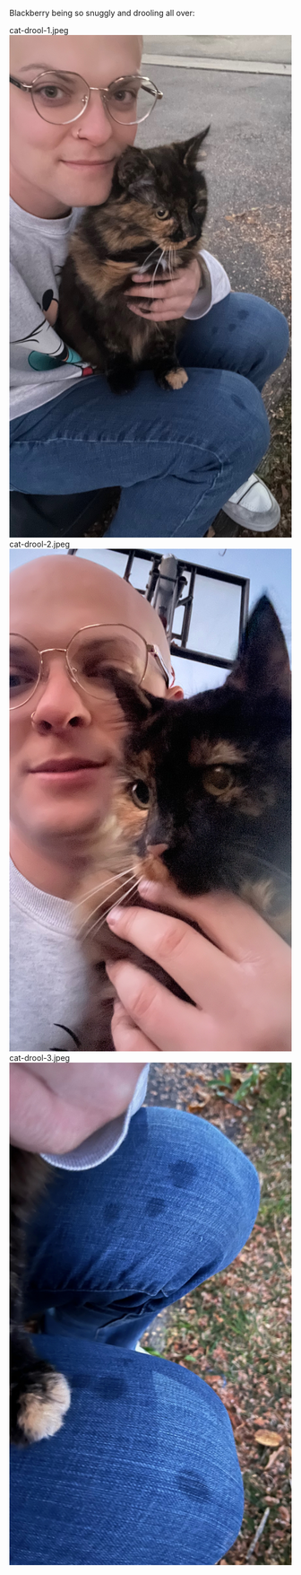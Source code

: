 Blackberry being so snuggly and drooling all over:

cat-drool-1.jpeg
![cat-drool-1](/assets/images/cat-drool-1.jpeg "Blackberry being so snuggly and drooling all over 1")
cat-drool-2.jpeg
![cat-drool-2](/assets/images/cat-drool-2.jpeg "Blackberry being so snuggly and drooling all over 2")
cat-drool-3.jpeg 
![cat-drool-3](/assets/images/cat-drool-3.jpeg "Blackberry being so snuggly and drooling all over 1")